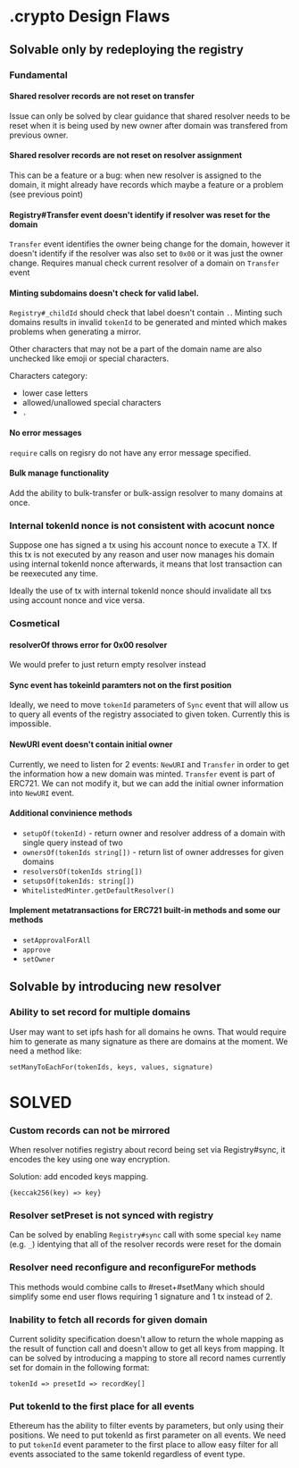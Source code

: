 # .crypto Design Flaws

## Solvable only by redeploying the registry

### Fundamental

#### Shared resolver records are not reset on transfer

Issue can only be solved by clear guidance that shared resolver needs to be reset when it is being used by new owner after domain was transfered from previous owner.

#### Shared resolver records are not reset on resolver assignment

This can be a feature or a bug: when new resolver is assigned to the domain, it might already have records which maybe a feature or a problem (see previous point)


#### Registry#Transfer event doesn't identify if resolver was reset for the domain

`Transfer` event identifies the owner being change for the domain, however it doesn't identify if the resolver was also set to `0x00` or it was just the owner change. Requires manual check current resolver of a domain on `Transfer` event


#### Minting subdomains doesn't check for valid label.

`Registry#_childId` should check that label doesn't contain `.`. Minting such domains results in invalid `tokenId` to be generated and minted which makes problems when generating a mirror.

Other characters that may not be a part of the domain name are also unchecked like emoji or special characters.

Characters category:

* lower case letters
* allowed/unallowed special characters
* `.`

#### No error messages

`require` calls on regisry do not have any error message specified.

#### Bulk manage functionality

Add the ability to bulk-transfer or bulk-assign resolver to many domains at once.

### Internal tokenId nonce is not consistent with acocunt nonce

Suppose one has signed a tx using his account nonce to execute a TX.
If this tx is not executed by any reason and user now manages his domain using internal tokenId nonce afterwards, it means that lost transaction can be reexecuted any time.

Ideally the use of tx with internal tokenId nonce should invalidate all txs using account nonce and vice versa.


### Cosmetical

#### resolverOf throws error for 0x00 resolver

We would prefer to just return empty resolver instead

#### Sync event has tokeinId paramters not on the first position

Ideally, we need to move `tokenId` parameters of `Sync` event that will allow us to query all events of the registry associated to given token. Currently this is impossible.

#### NewURI event doesn't contain initial owner

Currently, we need to listen for 2 events: `NewURI` and `Transfer` in order to get the information how a new domain was minted.
`Transfer` event is part of ERC721. We can not modify it, but we can add the initial owner information into `NewURI` event.

#### Additional convinience methods

* `setupOf(tokenId)` - return owner and resolver address of a domain with single query instead of two
* `ownersOf(tokenIds string[])` - return list of owner addresses for given domains
* `resolversOf(tokenIds string[])`
* `setupsOf(tokenIds: string[])`
* `WhitelistedMinter.getDefaultResolver()` 

#### Implement metatransactions for ERC721 built-in methods and some our methods

* `setApprovalForAll` 
* `approve`
* `setOwner`

## Solvable by introducing new resolver

### Ability to set record for multiple domains

User may want to set ipfs hash for all domains he owns.
That would require him to generate as many signature as there are domains at the moment.
We need a method like:

```
setManyToEachFor(tokenIds, keys, values, signature)
```

# SOLVED

### Custom records can not be mirrored

When resolver notifies registry about record being set via Registry#sync, it encodes the key using one way encryption.

Solution: add encoded keys mapping.

```
{keccak256(key) => key}
```

### Resolver setPreset is not synced with registry


Can be solved by enabling `Registry#sync` call with some special `key` name (e.g. `_`) identying that all of the resolver records were reset for the domain

### Resolver need reconfigure and reconfigureFor methods

This methods would combine calls to #reset+#setMany which should simplify some end user flows requiring 1 signature and 1 tx instead of 2.


### Inability to fetch all records for given domain

Current solidity specification doesn't allow to return the whole mapping as the result of function call and doesn't allow to get all keys from mapping. It can be solved by introducing a mapping to store all record names currently set for domain in the following format:

```
tokenId => presetId => recordKey[]
```

### Put tokenId to the first place for all events

Ethereum has the ability to filter events by parameters, but only using their positions. We need to put tokenId as first parameter on all events. We need to put `tokenId` event parameter to the first place to allow easy filter for all events associated to the same tokenId regardless of event type.

